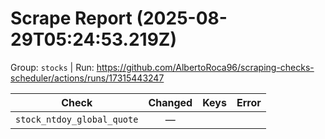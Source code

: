 # Scrape Report (2025-08-29T05:24:53.219Z)

Group: `stocks`  |  Run: https://github.com/AlbertoRoca96/scraping-checks-scheduler/actions/runs/17315443247

| Check | Changed | Keys | Error |
|---|:---:|:--|:--|
| `stock_ntdoy_global_quote` | — |  |  |
